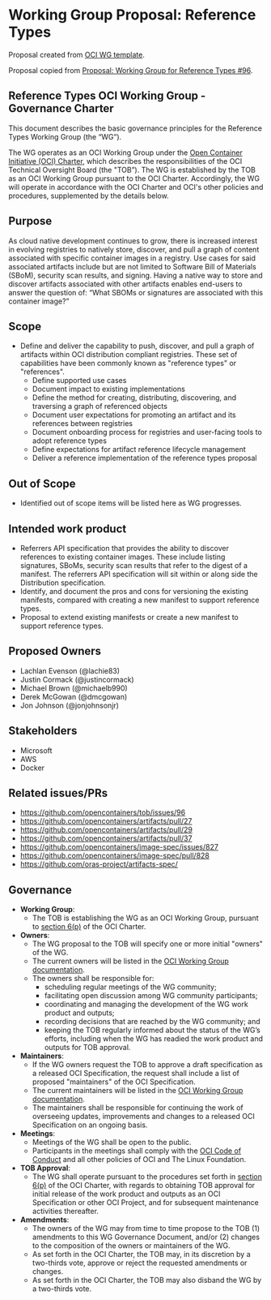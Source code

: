 # Working Group Proposal: Reference Types

Proposal created from [OCI WG template](https://github.com/opencontainers/tob/blob/master/WG-TEMPLATE.md).

Proposal copied from [Proposal: Working Group for Reference Types #96](https://github.com/opencontainers/tob/issues/96).

## Reference Types OCI Working Group - Governance Charter

This document describes the basic governance principles for the Reference Types Working Group (the “WG”).

The WG operates as an OCI Working Group under the [Open Container Initiative (OCI) Charter](https://github.com/opencontainers/tob/blob/master/CHARTER.md), which describes the responsibilities of the OCI Technical Oversight Board (the "TOB”). The WG is established by the TOB as an OCI Working Group pursuant to the OCI Charter. Accordingly, the WG will operate in accordance with the OCI Charter and OCI's other policies and procedures, supplemented by the details below.

## Purpose

As cloud native development continues to grow, there is increased interest in evolving registries to natively store, discover, and pull a graph of content associated with specific container images in a registry.
Use cases for said associated artifacts include but are not limited to Software Bill of Materials (SBoM), security scan results, and signing.
Having a native way to store and discover artifacts associated with other artifacts enables end-users to answer the question of: “What SBOMs or signatures are associated with this container image?”

## Scope

* Define and deliver the capability to push, discover, and pull a graph of artifacts within OCI distribution compliant registries. These set of capabilities have been commonly known as "reference types" or "references".
  * Define supported use cases
  * Document impact to existing implementations
  * Define the method for creating, distributing, discovering, and traversing a graph of referenced objects
  * Document user expectations for promoting an artifact and its references between registries
  * Document onboarding process for registries and user-facing tools to adopt reference types
  * Define expectations for artifact reference lifecycle management
  * Deliver a reference implementation of the reference types proposal

## Out of Scope

* Identified out of scope items will be listed here as WG progresses.

## Intended work product

* Referrers API specification that provides the ability to discover references to existing container images. These include listing signatures, SBoMs, security scan results that refer to the digest of a manifest. The referrers API specification will sit within or along side the Distribution specification.
* Identify, and document the pros and cons for versioning the existing manifests, compared with creating a new manifest to support reference types.
* Proposal to extend existing manifests or create a new manifest to support reference types.

## Proposed Owners

* Lachlan Evenson (@lachie83)
* Justin Cormack (@justincormack)
* Michael Brown (@michaelb990)
* Derek McGowan (@dmcgowan)
* Jon Johnson (@jonjohnsonjr)

## Stakeholders

* Microsoft
* AWS
* Docker

## Related issues/PRs

* https://github.com/opencontainers/tob/issues/96
* https://github.com/opencontainers/artifacts/pull/27
* https://github.com/opencontainers/artifacts/pull/29
* https://github.com/opencontainers/artifacts/pull/37
* https://github.com/opencontainers/image-spec/issues/827
* https://github.com/opencontainers/image-spec/pull/828
* https://github.com/oras-project/artifacts-spec/

## Governance

* **Working Group**:
  * The TOB is establishing the WG as an OCI Working Group, pursuant to [section 6(p)](https://github.com/opencontainers/tob/blob/master/CHARTER.md#6-technical-oversight-board-tob) of the OCI Charter.
* **Owners**:
  * The WG proposal to the TOB will specify one or more initial "owners" of the WG.
  * The current owners will be listed in the [OCI Working Group documentation](https://github.com/opencontainers/tob/blob/master/WG-INFO.md).
  * The owners shall be responsible for:
    * scheduling regular meetings of the WG community;
    * facilitating open discussion among WG community participants;
    * coordinating and managing the development of the WG work product and outputs;
    * recording decisions that are reached by the WG community; and
    * keeping the TOB regularly informed about the status of the WG’s efforts, including when the WG has readied the work product and outputs for TOB approval.
* **Maintainers**:
  * If the WG owners request the TOB to approve a draft specification as a released OCI Specification, the request shall include a list of proposed "maintainers" of the OCI Specification.
  * The current maintainers will be listed in the [OCI Working Group documentation](https://github.com/opencontainers/tob/blob/master/WG-INFO.md).
  * The maintainers shall be responsible for continuing the work of overseeing updates, improvements and changes to a released OCI Specification on an ongoing basis.
* **Meetings**:
  * Meetings of the WG shall be open to the public.
  * Participants in the meetings shall comply with the [OCI Code of Conduct](https://github.com/opencontainers/.github/blob/master/CODE_OF_CONDUCT.md) and all other policies of OCI and The Linux Foundation.
* **TOB Approval**:
  * The WG shall operate pursuant to the procedures set forth in [section 6(p)](https://github.com/opencontainers/tob/blob/master/CHARTER.md#6-technical-oversight-board-tob) of the OCI Charter, with regards to obtaining TOB approval for initial release of the work product and outputs as an OCI Specification or other OCI Project, and for subsequent maintenance activities thereafter.
* **Amendments**:
  * The owners of the WG may from time to time propose to the TOB (1) amendments to this WG Governance Document, and/or (2) changes to the composition of the owners or maintainers of the WG.
  * As set forth in the OCI Charter, the TOB may, in its discretion by a two-thirds vote, approve or reject the requested amendments or changes.
  * As set forth in the OCI Charter, the TOB may also disband the WG by a two-thirds vote.